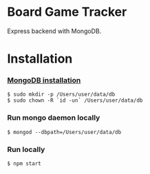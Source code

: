 # Board Game Tracker

Express backend with MongoDB.

# Installation

### [MongoDB installation](https://www.robinwieruch.de/mongodb-macos-setup/)
```
$ sudo mkdir -p /Users/user/data/db
$ sudo chown -R `id -un` /Users/user/data/db
```

### Run mongo daemon locally
```
$ mongod --dbpath=/Users/user/data/db
```

### Run locally
```
$ npm start
```